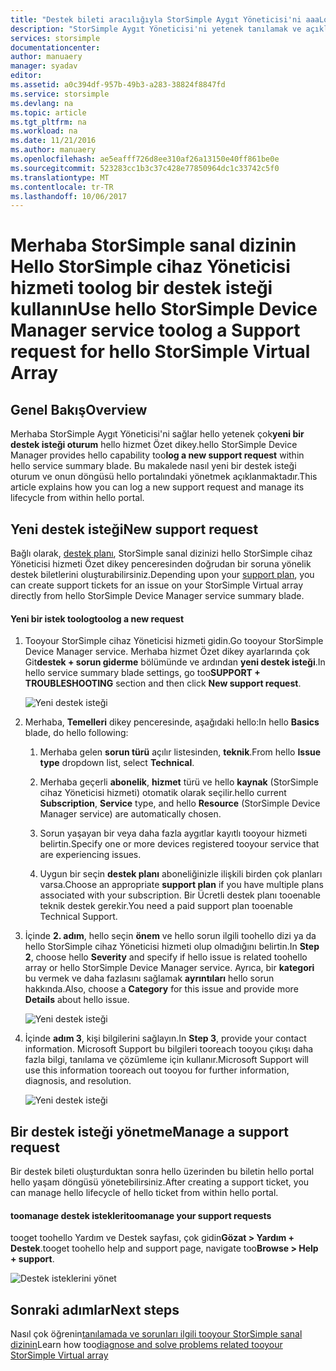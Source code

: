 ```yaml
---
title: "Destek bileti aracılığıyla StorSimple Aygıt Yöneticisi'ni aaaLog | Microsoft Docs"
description: "StorSimple Aygıt Yöneticisi'ni yetenek tanılamak ve açıklar hello açıklar nasıl toouse, tootroubleshoot, StorSimple sanal dizi."
services: storsimple
documentationcenter: 
author: manuaery
manager: syadav
editor: 
ms.assetid: a0c394df-957b-49b3-a283-38824f8847fd
ms.service: storsimple
ms.devlang: na
ms.topic: article
ms.tgt_pltfrm: na
ms.workload: na
ms.date: 11/21/2016
ms.author: manuaery
ms.openlocfilehash: ae5eafff726d8ee310af26a13150e40ff861be0e
ms.sourcegitcommit: 523283cc1b3c37c428e77850964dc1c33742c5f0
ms.translationtype: MT
ms.contentlocale: tr-TR
ms.lasthandoff: 10/06/2017
---
```

# <a name="use-hello-storsimple-device-manager-service-toolog-a-support-request-for-hello-storsimple-virtual-array"></a><span data-ttu-id="be64f-103">Merhaba StorSimple sanal dizinin Hello StorSimple cihaz Yöneticisi hizmeti toolog bir destek isteği kullanın</span><span class="sxs-lookup"><span data-stu-id="be64f-103">Use hello StorSimple Device Manager service toolog a Support request for hello StorSimple Virtual Array</span></span>

## <a name="overview"></a><span data-ttu-id="be64f-104">Genel Bakış</span><span class="sxs-lookup"><span data-stu-id="be64f-104">Overview</span></span>

<span data-ttu-id="be64f-105">Merhaba StorSimple Aygıt Yöneticisi'ni sağlar hello yetenek çok**yeni bir destek isteği oturum** hello hizmet Özet dikey.</span><span class="sxs-lookup"><span data-stu-id="be64f-105">hello StorSimple Device Manager provides hello capability too**log a new support request** within hello service summary blade.</span></span> <span data-ttu-id="be64f-106">Bu makalede nasıl yeni bir destek isteği oturum ve onun döngüsü hello portalındaki yönetmek açıklanmaktadır.</span><span class="sxs-lookup"><span data-stu-id="be64f-106">This article explains how you can log a new support request and manage its lifecycle from within hello portal.</span></span>

## <a name="new-support-request"></a><span data-ttu-id="be64f-107">Yeni destek isteği</span><span class="sxs-lookup"><span data-stu-id="be64f-107">New support request</span></span>

<span data-ttu-id="be64f-108">Bağlı olarak, [destek planı](https://azure.microsoft.com/support/plans/), StorSimple sanal dizinizi hello StorSimple cihaz Yöneticisi hizmeti Özet dikey penceresinden doğrudan bir soruna yönelik destek biletlerini oluşturabilirsiniz.</span><span class="sxs-lookup"><span data-stu-id="be64f-108">Depending upon your [support plan](https://azure.microsoft.com/support/plans/), you can create support tickets for an issue on your StorSimple Virtual array directly from hello StorSimple Device Manager service summary blade.</span></span>

#### <a name="toolog-a-new-request"></a><span data-ttu-id="be64f-109">Yeni bir istek toolog</span><span class="sxs-lookup"><span data-stu-id="be64f-109">toolog a new request</span></span>

1. <span data-ttu-id="be64f-110">Tooyour StorSimple cihaz Yöneticisi hizmeti gidin.</span><span class="sxs-lookup"><span data-stu-id="be64f-110">Go tooyour StorSimple Device Manager service.</span></span> <span data-ttu-id="be64f-111">Merhaba hizmet Özet dikey ayarlarında çok Git**destek + sorun giderme** bölümünde ve ardından **yeni destek isteği**.</span><span class="sxs-lookup"><span data-stu-id="be64f-111">In hello service summary blade settings, go too**SUPPORT + TROUBLESHOOTING** section and then click **New support request**.</span></span>
   
    ![Yeni destek isteği](./media/storsimple-virtual-array-log-support-ticket/log-support-ticket1.png)

2. <span data-ttu-id="be64f-113">Merhaba, **Temelleri** dikey penceresinde, aşağıdaki hello:</span><span class="sxs-lookup"><span data-stu-id="be64f-113">In hello **Basics** blade, do hello following:</span></span>

    1. <span data-ttu-id="be64f-114">Merhaba gelen **sorun türü** açılır listesinden, **teknik**.</span><span class="sxs-lookup"><span data-stu-id="be64f-114">From hello **Issue type** dropdown list, select **Technical**.</span></span> 
    
    2. <span data-ttu-id="be64f-115">Merhaba geçerli **abonelik**, **hizmet** türü ve hello **kaynak** (StorSimple cihaz Yöneticisi hizmeti) otomatik olarak seçilir.</span><span class="sxs-lookup"><span data-stu-id="be64f-115">hello current **Subscription**, **Service** type, and hello **Resource** (StorSimple Device Manager service) are automatically chosen.</span></span> 

    3. <span data-ttu-id="be64f-116">Sorun yaşayan bir veya daha fazla aygıtlar kayıtlı tooyour hizmeti belirtin.</span><span class="sxs-lookup"><span data-stu-id="be64f-116">Specify one or more devices registered tooyour service that are experiencing issues.</span></span>

    4. <span data-ttu-id="be64f-117">Uygun bir seçin **destek planı** aboneliğinizle ilişkili birden çok planları varsa.</span><span class="sxs-lookup"><span data-stu-id="be64f-117">Choose an appropriate **support plan** if you have multiple plans associated with your subscription.</span></span> <span data-ttu-id="be64f-118">Bir Ücretli destek planı tooenable teknik destek gerekir.</span><span class="sxs-lookup"><span data-stu-id="be64f-118">You need a paid support plan tooenable Technical Support.</span></span>

3. <span data-ttu-id="be64f-119">İçinde **2. adım**, hello seçin **önem** ve hello sorun ilgili toohello dizi ya da hello StorSimple cihaz Yöneticisi hizmeti olup olmadığını belirtin.</span><span class="sxs-lookup"><span data-stu-id="be64f-119">In **Step 2**, choose hello **Severity** and specify if hello issue is related toohello array or hello StorSimple Device Manager service.</span></span> <span data-ttu-id="be64f-120">Ayrıca, bir **kategori** bu vermek ve daha fazlasını sağlamak **ayrıntıları** hello sorun hakkında.</span><span class="sxs-lookup"><span data-stu-id="be64f-120">Also, choose a **Category** for this issue and provide more **Details** about hello issue.</span></span>
   
    ![Yeni destek isteği](./media/storsimple-virtual-array-log-support-ticket/log-support-ticket2.png)

4. <span data-ttu-id="be64f-122">İçinde **adım 3**, kişi bilgilerini sağlayın.</span><span class="sxs-lookup"><span data-stu-id="be64f-122">In **Step 3**, provide your contact information.</span></span> <span data-ttu-id="be64f-123">Microsoft Support bu bilgileri tooreach tooyou çıkışı daha fazla bilgi, tanılama ve çözümleme için kullanır.</span><span class="sxs-lookup"><span data-stu-id="be64f-123">Microsoft Support will use this information tooreach out tooyou for further information, diagnosis, and resolution.</span></span>
   
    ![Yeni destek isteği](./media/storsimple-virtual-array-log-support-ticket/log-support-ticket3.png)

## <a name="manage-a-support-request"></a><span data-ttu-id="be64f-125">Bir destek isteği yönetme</span><span class="sxs-lookup"><span data-stu-id="be64f-125">Manage a support request</span></span>

<span data-ttu-id="be64f-126">Bir destek bileti oluşturduktan sonra hello üzerinden bu biletin hello portal hello yaşam döngüsü yönetebilirsiniz.</span><span class="sxs-lookup"><span data-stu-id="be64f-126">After creating a support ticket, you can manage hello lifecycle of hello ticket from within hello portal.</span></span>

#### <a name="toomanage-your-support-requests"></a><span data-ttu-id="be64f-127">toomanage destek istekleri</span><span class="sxs-lookup"><span data-stu-id="be64f-127">toomanage your support requests</span></span>

<span data-ttu-id="be64f-128">tooget toohello Yardım ve Destek sayfası, çok gidin**Gözat > Yardım + Destek**.</span><span class="sxs-lookup"><span data-stu-id="be64f-128">tooget toohello help and support page, navigate too**Browse > Help + support**.</span></span>

![Destek isteklerini yönet](./media/storsimple-virtual-array-log-support-ticket/manage-support-tickets.png)

## <a name="next-steps"></a><span data-ttu-id="be64f-130">Sonraki adımlar</span><span class="sxs-lookup"><span data-stu-id="be64f-130">Next steps</span></span>

<span data-ttu-id="be64f-131">Nasıl çok öğrenin[tanılamada ve sorunları ilgili tooyour StorSimple sanal dizinin](storsimple-virtual-array-diagnose-problems.md)</span><span class="sxs-lookup"><span data-stu-id="be64f-131">Learn how too[diagnose and solve problems related tooyour StorSimple Virtual array](storsimple-virtual-array-diagnose-problems.md)</span></span>


